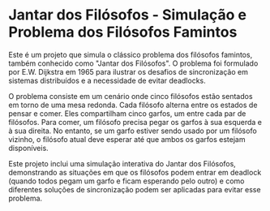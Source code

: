 # Jantar dos Filósofos - Simulação e Problema dos Filósofos Famintos

Este é um projeto que simula o clássico problema dos filósofos famintos, também conhecido como "Jantar dos Filósofos". O problema foi formulado por E.W. Dijkstra em 1965 para ilustrar os desafios de sincronização em sistemas distribuídos e a necessidade de evitar deadlocks.

O problema consiste em um cenário onde cinco filósofos estão sentados em torno de uma mesa redonda. Cada filósofo alterna entre os estados de pensar e comer. Eles compartilham cinco garfos, um entre cada par de filósofos. Para comer, um filósofo precisa pegar os garfos à sua esquerda e à sua direita. No entanto, se um garfo estiver sendo usado por um filósofo vizinho, o filósofo atual deve esperar até que ambos os garfos estejam disponíveis.

Este projeto inclui uma simulação interativa do Jantar dos Filósofos, demonstrando as situações em que os filósofos podem entrar em deadlock (quando todos pegam um garfo e ficam esperando pelo outro) e como diferentes soluções de sincronização podem ser aplicadas para evitar esse problema.